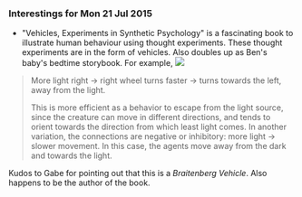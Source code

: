 ### Interestings for Mon 21 Jul 2015

- "Vehicles, Experiments in Synthetic Psychology" is a fascinating book to illustrate human behaviour using thought experiments. These thought experiments are in the form of vehicles. Also doubles up as Ben's baby's bedtime storybook. For example, ![](http://s15.postimg.org/y48cg27y3/Braitenberg_Vehicle_2ab.png)

> More light right → right wheel turns faster → turns towards the left, away from the light.
>
> This is more efficient as a behavior to escape from the light source, since the creature can move in different directions, and tends to orient towards the direction from which least light comes.
In another variation, the connections are negative or inhibitory: more light → slower movement. In this case, the agents move away from the dark and towards the light.

Kudos to Gabe for pointing out that this is a _Braitenberg Vehicle_. Also happens to be the author of the book.
